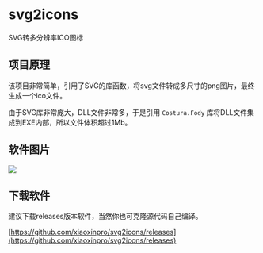 # svg2icons
SVG转多分辨率ICO图标

## 项目原理

该项目非常简单，引用了SVG的库函数，将svg文件转成多尺寸的png图片，最终生成一个ico文件。

由于SVG库非常庞大，DLL文件非常多，于是引用 `Costura.Fody` 库将DLL文件集成到EXE内部，所以文件体积超过1Mb。

## 软件图片

![](https://image.xiaoxin.pro/2022/09/13/51a33c9a38888.png)

## 下载软件

建议下载releases版本软件，当然你也可克隆源代码自己编译。

[https://github.com/xiaoxinpro/svg2icons/releases](https://github.com/xiaoxinpro/svg2icons/releases)

